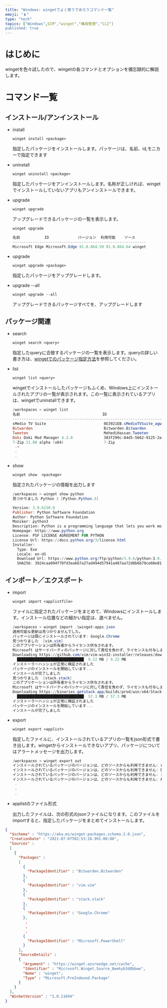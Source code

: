 ```yaml
---
title: "Windows: wingetでよく使うであろうコマンド一覧"
emoji: "🪆"
type: "tech" 
topics: ["Windows",SCM","winget","構成管理","CLI"]
published: true
---
```


# はじめに

wingetを色々試したので、wingetの各コマンドとオプションを備忘録的に解説します。

# コマンド一覧

## インストール/アンインストール

- install
  
  `winget install <package>`
  
  
  指定したパッケージをインストールします。パッケージは、名前、id,モニカーで指定できます


- uninstall
  
  `winget uninstall <package>` 
  
  指定したパッケージをアンインストールします。名称が正しければ、wingetでインストールしていないアプリもアンインストールできます。


- upgrade
  
  `winget upgrade` 

  アップグレードできるパッケージの一覧を表示します。
  
  ```powershell
  winget upgrade
  
  名前           ID             バージョン  利用可能    ソース
  ------------------------------------------------------------
  Microsoft Edge Microsoft.Edge 91.0.864.59 91.0.864.64 winget
  
  ```
  
  


- upgrade <package>
  
   `winget upgrade <package>`
   
   
   指定したパッケージをアップグレードします。
   
   
   
- upgrade --all

   `winget upgrade --all`

   アップグレードできるパッケージすべてを、アップグレードします

## パッケージ関連

- search
  
  `winget search <query> `
  
  
  指定したqueryに合致するパッケージの一覧を表示します。queryの詳しい書き方は、[wingetでのパッケージ指定方法](/atsushifx/articles/winget-help-query)を参照してください。


- list
  
   `winget list <query>`
   
   
   wingetでインストールしたパッケージもふくめ、Windows上にインストールされたアプリの一覧が表示されます。この一覧に表示されているアプリは、wingetでuninstallできます。
   
   ``` powershell
   /workspaces > winget list
   名前                                     ID                                        バージョン        利用可能    ソース
   -----------------------------------------------------------------------------------------------------------------------
   sMedio TV Suite                          0E3921EB.sMedioTVSuite_agwrg61xdd7p4      1.1.0.29
   Bitwarden                                Bitwarden.Bitwarden                       1.27.0
   Tweeten                                  MehediHassan.Tweeten                      5.3.0
   Doki Doki Mod Manager 4.3.0              383f299c-84d5-5662-9125-2abaa1144a56      4.3.0
   7-Zip 21.00 alpha (x64)                  7-Zip                                     21.00 alpha
    .<
    .
    .
   
   ```


- show
  
   `winget show  <package>`
   
   
   指定されたパッケージの情報を出力します
   
   ``` powershell
   /workspaces > winget show python
   見つかりました Python 3 [Python.Python.3]
   
   Version: 3.9.6150.0
   Publisher: Python Software Foundation
   Author: Python Software Foundation
   Moniker: python3
   Description: Python is a programming language that lets you work more quickly and integrate your systems more effectively.
   Homepage: https://www.python.org
   License: PSF LICENSE AGREEMENT FOR PYTHON
   License Url: https://docs.python.org/3/license.html
   Installer:
     Type: Exe
     Locale: en-US
     Download Url: https://www.python.org/ftp/python/3.9.6/python-3.9.6-amd64.exe
     SHA256: 3924caa094f70fd3ea667a27ad494d57941a487aa72d8b6b79ce60e81f1e497c
   
   ```
   
   



## インポート／エクスポート

- import
  
  `winget import <applistfile>`

  
  ファイルに指定されたパッケージをまとめて、Windowsにインストールします。インストール位置などの細かい指定は、選べません。
  
  ```powershell
  /workspaces > winget import .\winget-apps.json
  適用可能な更新は見つかりませんでした。
  パッケージは既にインストールされています: Google.Chrome
  見つかりました  [vim.vim]
  このアプリケーションは所有者からライセンス供与されます。
  Microsoft はサードパーティのパッケージに対して責任を負わず、ライセンスも付与しません。
  Downloading https://github.com/vim/vim-win32-installer/releases/download/v8.2.3113/gvim_8.2.3113_x64_signed.exe
    ██████████████████████████████  9.22 MB / 9.22 MB
  インストーラーハッシュが正常に検証されました
  パッケージのインストールを開始しています...
  インストールが完了しました
  見つかりました  [stack.stack]
  このアプリケーションは所有者からライセンス供与されます。
  Microsoft はサードパーティのパッケージに対して責任を負わず、ライセンスも付与しません。
  Downloading https://binaries.getstack.app/builds/prod/win/x64/Stack%20Setup%203.30.4-x64.exe
    ██████████████████████████████  57.3 MB / 57.3 MB
  インストーラーハッシュが正常に検証されました
  パッケージのインストールを開始しています...
  インストールが完了しました
  
  ```


- export
  
  `winget export <applist>`
  
  
  指定したファイルに、インストールされているアプリの一覧をjson形式で書き出します。wingetからインストールできないアプリ、パッケージについてはアラートメッセージを出力します。
  
  ``` powershell
  /workspaces > winget export out
  インストールされているパッケージのバージョンは、どのソースからも利用できません: sMedio TV Suite
  インストールされているパッケージのバージョンは、どのソースからも利用できません: Doki Doki Mod Manager 4.3.0
  インストールされているパッケージのバージョンは、どのソースからも利用できません: 7-Zip 21.00 alpha (x64)
  インストールされているパッケージのバージョンは、どのソースからも利用できません: Adobe Photoshop Express : 画像エディター、調整、フィルター、効果、境界線
   .
   .
   .
  ```


- applistのファイル形式
  
  
    出力したファイルは、次の形式のjsonファイルになります。このファイルをimportすると、指定したパッケージをまとめてインストールします。

``` applist.json
{
  "$schema" : "https://aka.ms/winget-packages.schema.2.0.json",
  "CreationDate" : "2021-07-07T02:53:18.991-00:00",
  "Sources" : 
  [
    {
      "Packages" : 
      [
        {
          "PackageIdentifier" : "Bitwarden.Bitwarden"
        },
        {
          "PackageIdentifier" : "vim.vim"
        },
        {
          "PackageIdentifier" : "stack.stack"
        },
        {
          "PackageIdentifier" : "Google.Chrome"
        },
         .
         .
         .
        {
          "PackageIdentifier" : "Microsoft.PowerShell"
        }
      ],
      "SourceDetails" : 
      {
        "Argument" : "https://winget.azureedge.net/cache",
        "Identifier" : "Microsoft.Winget.Source_8wekyb3d8bbwe",
        "Name" : "winget",
        "Type" : "Microsoft.PreIndexed.Package"
      }
    }
  ],
  "WinGetVersion" : "1.0.11694"
}
```

